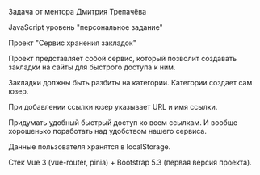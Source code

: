 Задача от ментора Дмитрия Трепачёва

JavaScript уровень "персональное задание"

Проект "Сервис хранения закладок"

Проект представляет собой сервис, который позволит создавать
закладки на сайты для быстрого доступа к ним.

Закладки должны быть разбиты на категории.
Категории создает сам юзер.

При добавлении ссылки юзер указывает URL и имя ссылки.

Придумать удобный быстрый доступ ко всем ссылкам.
И вообще хорошенько поработать над удобством нашего сервиса.

Данные пользователя хранятся в localStorage.

Стек
Vue 3 (vue-router, pinia) + Bootstrap 5.3 (первая версия проекта).
